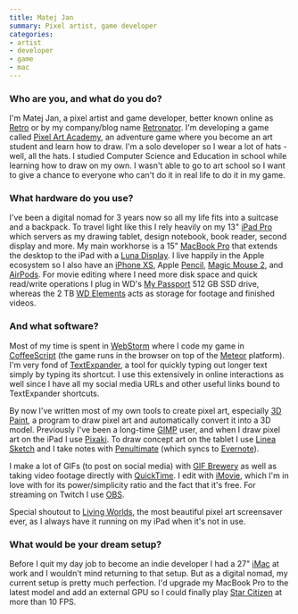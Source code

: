 ```yaml
---
title: Matej Jan
summary: Pixel artist, game developer 
categories:
- artist
- developer
- game
- mac
---
```


### Who are you, and what do you do?

I'm Matej Jan, a pixel artist and game developer, better known online as [Retro](https://about.me/retro "Matej's About.me page.") or by my company/blog name [Retronator](https://www.retronator.com/ "Matej's pixel art weblog."). I'm developing a game called [Pixel Art Academy][pixel-art-academy], an adventure game where you become an art student and learn how to draw. I'm a solo developer so I wear a lot of hats - well, all the hats. I studied Computer Science and Education in school while learning how to draw on my own. I wasn't able to go to art school so I want to give a chance to everyone who can't do it in real life to do it in my game.

### What hardware do you use?

I've been a digital nomad for 3 years now so all my life fits into a suitcase and a backpack. To travel light like this I rely heavily on my 13" [iPad Pro][ipad-pro] which servers as my drawing tablet, design notebook, book reader, second display and more. My main workhorse is a 15" [MacBook Pro][macbook-pro] that extends the desktop to the iPad with a [Luna Display][luna]. I live happily in the Apple ecosystem so I also have an [iPhone XS][iphone-xs], Apple [Pencil][], [Magic Mouse 2][magic-mouse-2], and [AirPods][]. For movie editing where I need more disk space and quick read/write operations I plug in WD's [My Passport][my-passport] 512 GB SSD drive, whereas the 2 TB [WD Elements][wd-elements-portable] acts as storage for footage and finished videos.

### And what software?

Most of my time is spent in [WebStorm][] where I code my game in [CoffeeScript][] (the game runs in the browser on top of the [Meteor][] platform). I'm very fond of [TextExpander][], a tool for quickly typing out longer text simply by typing its shortcut. I use this extensively in online interactions as well since I have all my social media URLs and other useful links bound to TextExpander shortcuts.

By now I've written most of my own tools to create pixel art, especially [3D Paint][3d-paint], a program to draw pixel art and automatically convert it into a 3D model. Previously I've been a long-time [GIMP][] user, and when I draw pixel art on the iPad I use [Pixaki][pixaki-ios]. To draw concept art on the tablet I use [Linea Sketch][linea-sketch-ios] and I take notes with [Penultimate][penultimate-ios] (which syncs to [Evernote][]). 

I make a lot of GIFs (to post on social media) with [GIF Brewery][gif-brewery] as well as taking video footage directly with [QuickTime][quicktime-pro]. I edit with [iMovie][], which I'm in love with for its power/simplicity ratio and the fact that it's free. For streaming on Twitch I use [OBS][obs-studio].

Special shoutout to [Living Worlds][living-worlds-ios], the most beautiful pixel art screensaver ever, as I always have it running on my iPad when it's not in use.

### What would be your dream setup?

Before I quit my day job to become an indie developer I had a 27" [iMac][] at work and I wouldn't mind returning to that setup. But as a digital nomad, my current setup is pretty much perfection. I'd upgrade my MacBook Pro to the latest model and add an external GPU so I could finally play [Star Citizen][star-citizen] at more than 10 FPS.

[3d-paint]: https://www.patreon.com/posts/beach-hut-28985163 "A custom-built pixel art tool by Majej Jan."
[airpods]: https://en.wikipedia.org/wiki/AirPods "Wireless in-ear headphones."
[coffeescript]: https://coffeescript.org/ "A language that compiles into Javascript."
[evernote]: https://evernote.com/ "Online software for capturing notes."
[gif-brewery]: http://gifbrewery.com/ "Mac software for converting videos into GIFs."
[gimp]: https://www.gimp.org/ "An open-source image editor."
[imac]: https://www.apple.com/imac/ "An all-in-one computer."
[imovie]: https://www.apple.com/imovie/ "A Mac OS X video editor, included in iLife."
[ipad-pro]: https://en.wikipedia.org/wiki/IPad_Pro "An iOS tablet."
[iphone-xs]: https://en.wikipedia.org/wiki/IPhone_XS "A 5.8 inch iOS phone."
[linea-sketch-ios]: https://linea-app.com/sketch "A drawing app."
[living-worlds-ios]: https://apps.apple.com/us/app/living-worlds-mark-ferrari/id1371140984 "An app showcasing dynamic pixel art."
[luna]: https://lunadisplay.com/ "A dongle that turns an iPad or Mac into a second screen."
[macbook-pro]: https://www.apple.com/macbook-pro/ "A laptop."
[magic-mouse-2]: https://en.wikipedia.org/wiki/Magic_Mouse_2 "A multi-touch mouse."
[meteor]: https://www.meteor.com/ "A JavaScript framework/platform."
[my-passport]: https://www.amazon.com/Passport-Portable-External-Drive-Storage/dp/B006Y5UV4A "A portable hard drive."
[obs-studio]: https://obsproject.com/ "Video recording and streaming software."
[pencil]: https://www.fiftythree.com/pencil "An iPad stylus."
[penultimate-ios]: https://itunes.apple.com/us/app/penultimate/id354098826 "A digital sketchbook app."
[pixaki-ios]: https://apps.apple.com/us/app/pixaki-pixel-art-studio/id1130919277 "A pixel art tool."
[pixel-art-academy]: https://pixelart.academy/ "A game in which you're an art student."
[quicktime-pro]: https://support.apple.com/kb/HT201175 "A commercial version of QuickTime."
[star-citizen]: https://en.wikipedia.org/wiki/Star_Citizen "A multiplayer space trading/combat game."
[textexpander]: https://smilesoftware.com/textexpander "A Mac app for adding custom abbreviations for often-used text."
[wd-elements-portable]: https://shop.westerndigital.com/products/portable-drives/wd-elements-portable-usb-3-0-hdd#WDBUZG0010BBK-WESN "An external hard drive."
[webstorm]: https://www.jetbrains.com/webstorm/ "A JavaScript IDE."
